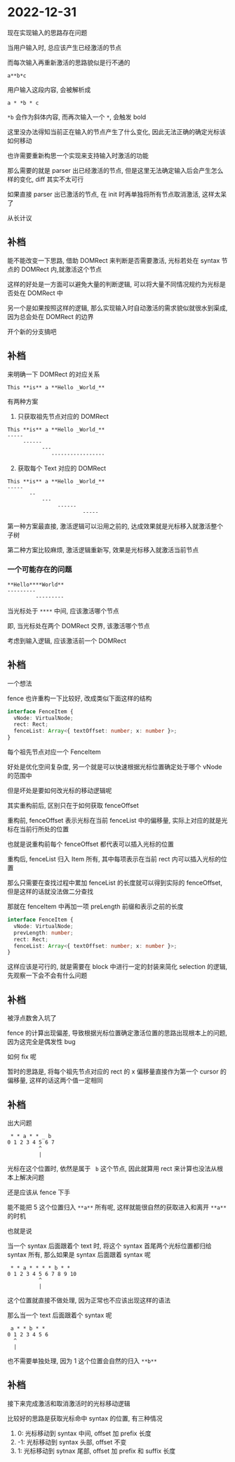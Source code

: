 # 2022-12-31

现在实现输入的思路存在问题

当用户输入时, 总应该产生已经激活的节点

而每次输入再重新激活的思路貌似是行不通的

```text
a**b*c
```

用户输入这段内容, 会被解析成

```text
a * *b * c
```

`*b` 会作为斜体内容, 而再次输入一个 `*`, 会触发 bold

这里没办法得知当前正在输入的节点产生了什么变化, 因此无法正确的确定光标该如何移动

也许需要重新构思一个实现来支持输入时激活的功能

那么需要的就是 parser 出已经激活的节点, 但是这里无法确定输入后会产生怎么样的变化, diff 其实不太可行

如果直接 parser 出已激活的节点, 在 init 时再单独将所有节点取消激活, 这样太呆了

从长计议

## 补档

能不能改变一下思路, 借助 DOMRect 来判断是否需要激活, 光标若处在 syntax 节点的 DOMRect 内,就激活这个节点

这样的好处是一方面可以避免大量的判断逻辑, 可以将大量不同情况规约为光标是否处在 DOMRect 中

另一个是如果按照这样的逻辑, 那么实现输入时自动激活的需求貌似就很水到渠成, 因为总会处在 DOMRect 的边界

开个新的分支搞吧

## 补档

来明确一下 DOMRect 的对应关系

```
This **is** a **Hello _World_**
```

有两种方案

1. 只获取祖先节点对应的 DOMRect

```
This **is** a **Hello _World_**
-----
     ------
           ---
              -----------------
```

2. 获取每个 Text 对应的 DOMRect

```
This **is** a **Hello _World_**
-----
       --
           ---
                ------
                        -----
```

第一种方案最直接, 激活逻辑可以沿用之前的, 达成效果就是光标移入就激活整个子树

第二种方案比较麻烦, 激活逻辑重新写, 效果是光标移入就激活当前节点

### 一个可能存在的问题

```
**Hello****World**
---------
         ---------
```

当光标处于 `****` 中间, 应该激活哪个节点

即, 当光标处在两个 DOMRect 交界, 该激活哪个节点

考虑到输入逻辑, 应该激活前一个 DOMRect

## 补档

一个想法

fence 也许重构一下比较好, 改成类似下面这样的结构

```typescript
interface FenceItem {
  vNode: VirtualNode;
  rect: Rect;
  fenceList: Array<{ textOffset: number; x: number }>;
}
```

每个祖先节点对应一个 FenceItem

好处是优化空间复杂度, 另一个就是可以快速根据光标位置确定处于哪个 vNode 的范围中

但是坏处是要如何改光标的移动逻辑呢

其实重构前后, 区别只在于如何获取 fenceOffset

重构前, fenceOffset 表示光标在当前 fenceList 中的偏移量, 实际上对应的就是光标在当前行所处的位置

也就是说重构前每个 fenceOffset 都代表可以插入光标的位置

重构后, fenceList 归入 Item 所有, 其中每项表示在当前 rect 内可以插入光标的位置

那么只需要在查找过程中累加 fenceList 的长度就可以得到实际的 fenceOffset, 但是这样的话就没法做二分查找

那就在 fenceItem 中再加一项 preLength 前缀和表示之前的长度

```typescript
interface FenceItem {
  vNode: VirtualNode;
  prevLength: number;
  rect: Rect;
  fenceList: Array<{ textOffset: number; x: number }>;
}
```

这样应该是可行的, 就是需要在 block 中进行一定的封装来简化 selection 的逻辑, 先观察一下会不会有什么问题

## 补档

被浮点数舍入坑了

fence 的计算出现偏差, 导致根据光标位置确定激活位置的思路出现根本上的问题, 因为这完全是偶发性 bug

如何 fix 呢

暂时的思路是, 将每个祖先节点对应的 rect 的 x 偏移量直接作为第一个 cursor 的偏移量, 这样的话这两个值一定相同

## 补档

出大问题

```text
 * * a * * _ b
0 1 2 3 4 5 6 7
          ^
          |
```

光标在这个位置时, 依然是属于 ` b` 这个节点, 因此就算用 rect 来计算也没法从根本上解决问题

还是应该从 fence 下手

能不能把 5 这个位置归入 `**a**` 所有呢, 这样就能很自然的获取进入和离开 `**a**` 的时机

也就是说

当一个 syntax 后面跟着个 text 时, 将这个 syntax 首尾两个光标位置都归给 syntax 所有, 那么如果是 syntax 后面跟着 syntax 呢

```text
 * * a * * * * b * *
0 1 2 3 4 5 6 7 8 9 10
          ^
          |
```

这个位置就直接不做处理, 因为正常也不应该出现这样的语法

那么当一个 text 后面跟着个 syntax 呢

```text
 a * * b * *
0 1 2 3 4 5 6
  ^
  |
```

也不需要单独处理, 因为 1 这个位置会自然的归入 `**b**`

## 补档

接下来完成激活和取消激活时的光标移动逻辑

比较好的思路是获取光标命中 syntax 的位置, 有三种情况

1. 0: 光标移动到 syntax 中间, offset 加 prefix 长度
2. -1: 光标移动到 syntax 头部, offset 不变
3. 1: 光标移动到 sytnax 尾部, offset 加 prefix 和 suffix 长度
